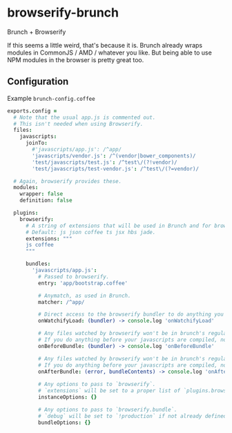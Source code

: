 browserify-brunch
=================

Brunch + Browserify

If this seems a little weird, that's because it is. Brunch already wraps modules in CommonJS / AMD / whatever you like. But being able to use NPM modules in the browser is pretty great too.

Configuration
-------------

Example `brunch-config.coffee`

```coffee
exports.config =
  # Note that the usual app.js is commented out.
  # This isn't needed when using Browserify.
  files:
    javascripts:
      joinTo:
        #'javascripts/app.js': /^app/
        'javascripts/vendor.js': /^(vendor|bower_components)/
        'test/javascripts/test.js': /^test\/(?!vendor)/
        'test/javascripts/test-vendor.js': /^test\/(?=vendor)/

  # Again, browserify provides these.
  modules:
    wrapper: false
    definition: false

  plugins:
    browserify:
      # A string of extensions that will be used in Brunch and for browserify.
      # Default: js json coffee ts jsx hbs jade.
      extensions: """
      js coffee
      """

      bundles:
        'javascripts/app.js':
          # Passed to browserify.
          entry: 'app/bootstrap.coffee'

          # Anymatch, as used in Brunch.
          matcher: /^app/

          # Direct access to the browserify bundler to do anything you need.
          onWatchifyLoad: (bundler) -> console.log 'onWatchifyLoad'

          # Any files watched by browserify won't be in brunch's regular pipeline.
          # If you do anything before your javascripts are compiled, now's the time.
          onBeforeBundle: (bundler) -> console.log 'onBeforeBundle'

          # Any files watched by browserify won't be in brunch's regular pipeline.
          # If you do anything before your javascripts are compiled, now's the time.
          onAfterBundle: (error, bundleContents) -> console.log 'onAfterBundle'
          
          # Any options to pass to `browserify`.
          # `extensions` will be set to a proper list of `plugins.browserify.extensions`
          instanceOptions: {}

          # Any options to pass to `browserify.bundle`.
          # `debug` will be set to `!production` if not already defined.
          bundleOptions: {}
```
